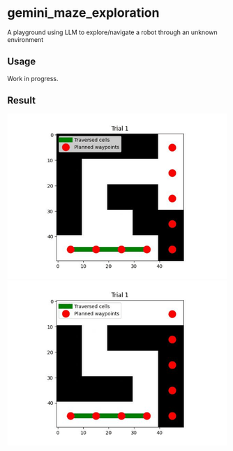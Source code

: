 # gemini_maze_exploration
A playground using LLM to explore/navigate a robot through an unknown environment

## Usage
Work in progress.

## Result
![](assets/floor1_result.gif) ![](assets/floor3_result.gif)
